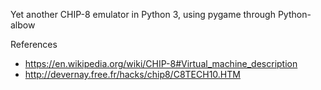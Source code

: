 Yet another CHIP-8 emulator in Python 3, using pygame through Python-albow

References

* https://en.wikipedia.org/wiki/CHIP-8#Virtual_machine_description
* http://devernay.free.fr/hacks/chip8/C8TECH10.HTM


